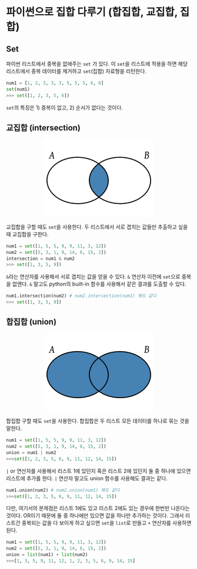 # 파이썬으로 집합 다루기 (합집합, 교집합, 집합)

## Set
파이썬 리스트에서 중복을 없애주는 `set` 가 있다. 이 `set`을 리스트에 적용을 하면 해당 리스트에서 중복 데이터를 제거하고 `set`(집합) 자료형을 리턴한다.

```python
num1 = [1, 2, 3, 3, 3, 5, 5, 5, 6, 6]
set(num1)
>>> set([1, 2, 3, 5, 6])
```

`set`의 특징은 1) 중복이 없고, 2) 순서가 없다는 것이다.

## 교집합 (intersection)
<div align="center">
<img src="./images/intersection.png" width=300>
</div>


교집합을 구할 때도 `set`을 사용한다. 두 리스트에서 서로 겹치는 값들만 추출하고 싶을 때 교집합을 구한다. 

```python
num1 = set([1, 5, 5, 9, 9, 11, 3, 12])
num2 = set([5, 3, 1, 9, 14, 6, 15, 2])
intersection = num1 & num2
>>> set([1, 3, 5, 9])
```

`&`라는 연산자를 사용해서 서로 겹치는 값을 얻을 수 있다. `&` 연산자 이전에 `set`으로 중복을 없앤다. `&` 말고도 python의 built-in 함수를 사용해서 같은 결과를 도출할 수 있다. 

```python
num1.intersection(num2) # num2.intersection(num1) 해도 같다
>>> set([1, 3, 5, 9])
```


## 합집합 (union)
<div align="center">
<img src="./images/union.png" width=300>
</div>

합집합 구할 때도 `set`을 사용한다. 합집합은 두 리스트 모든 데이터를 하나로 묶는 것을 말한다. 

```python
num1 = set([1, 5, 5, 9, 9, 11, 3, 12])
num2 = set([5, 3, 1, 9, 14, 6, 15, 2])
union = num1 | num2
>>>set([1, 2, 3, 5, 6, 9, 11, 12, 14, 15])
```

`|` or 연산자를 사용해서 리스트 1에 있던지 혹은 리스트 2에 있던지 둘 중 하나에 있으면 리스트에 추가를 한다. `|` 연산자 말고도 union 함수를 사용해도 결과는 같다.

```python
num1.union(num2) # num2.union(num1) 해도 같다
>>>set([1, 2, 3, 5, 6, 9, 11, 12, 14, 15])
```

다만, 여기서의 문제점은 리스트 1에도 있고 리스트 2에도 있는 경우에 한번만 나온다는 것이다. OR이기 때문에 둘 중 하나에만 있으면 값을 하나만 추가하는 것이다. 그래서 리스트간 중복되는 값을 다 보이게 하고 싶으면 `set`을 `list`로 만들고 `+` 연산자를 사용하면 된다. 

```python
num1 = set([1, 5, 5, 9, 9, 11, 3, 12])
num2 = set([5, 3, 1, 9, 14, 6, 15, 2])
union = list(num1) + list(num2)
>>>[1, 3, 5, 9, 11, 12, 1, 2, 3, 5, 6, 9, 14, 15]
```
